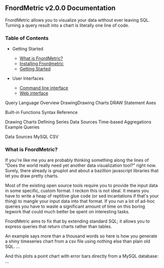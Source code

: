 FnordMetric v2.0.0 Documentation
--------------------------------

FnordMetric allows you to visualize your data without ever leaving SQL. Turning
a query result into a chart is literally one line of code.

### Table of Contents

+ Getting Started
  + [What is FnordMetric?](#)
  + [Installing Fnordmetric](#)
  + [Getting Started](#)

+ User Interfaces
  + [Command line interface](#)
  + [Web interface](#)

Query Language
  Overview
  DrawingDrawing Charts
    DRAW Statement
    Axes

  Built-in Functions
  Syntax Reference


Drawing Charts
Defining Series
Data Sources
Time-based Aggregations
Example Queries

Data Sources
  MySQL
  CSV


### What is FnordMetric?

If you're like me you are probably thinking something along the lines of "Does
the world really need yet another data visualization tool?" right now. Surely,
there already is gnuplot and about a bazillion javascript libraries that let you
draw pretty charts.

Most of the existing open source tools require you to provide the input data in
some specific, custom format. I reckon this is not ideal. It means you have to
write a heap of reptitive glue code (or sed incantations if that's your thing)
to mangle your input data into that format. If you run a lot of ad-hoc queries
you have to waste a significant amount of time on this boring legwork that could
much better be spent on interesting tasks.

FnordMetric aims to fix that by extending standard SQL; it allows you to express
queries that return charts rather than tables.

An example says more than a thousand words so here is how you generate a shiny
timeseries chart from a csv file using nothing else than plain old SQL.
   ...

And this plots a point chart with error bars directly from a MySQL database:
   ...



